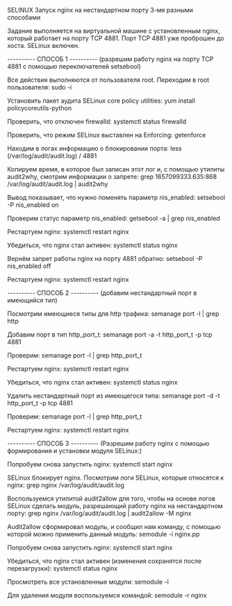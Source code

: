 SELINUX 
Запуск nginx на нестандартном порту 3-мя разными способами 

Задание выполняется на виртуальной машине с установленным nginx, который работает на порту TCP 4881. Порт
TCP 4881 уже проброшен до хоста. SELinux включен.

---------- СПОСОБ 1 ----------
(разрешим работу nginx на порту TCP 4881 c помощью переключателей setsebool)

Все действия выполняются от пользователя root. Переходим в root пользователя:
sudo -i

Установить пакет аудита SELinux core policy utilities:
yum install policycoreutils-python

Проверить, что отключен firewalld:
systemctl status firewalld

Проверить, что режим  SELinux выставлен на Enforcing:
getenforce

Находим в логах информацию о блокировании порта:
less (/var/log/audit/audit.log)
/ 4881

Копируем время, в которое был записан этот лог и,
с помощью утилиты audit2why, смотрим информации о запрете:
grep 1657099333.635:868 /var/log/audit/audit.log | audit2why

Вывод показывает, что нужно поменять параметр nis_enabled:
setsebool -P nis_enabled on

Проверим статус параметр nis_enabled:
getsebool -a | grep nis_enabled

Рестартуем nginx:
systemctl restart nginx

Убедиться, что nginx стал активен:
systemctl status nginx

Вернём запрет работы nginx на порту 4881 обратно:
setsebool -P nis_enabled off

Рестартуем nginx:
systemctl restart nginx


---------- СПОСОБ 2 ----------
(добавим нестандартный порт в имеющийся тип)

Посмотрим имеющиеся типы для http трафика:
semanage port -l | grep http

Добавим порт в тип http_port_t:
semanage port -a -t http_port_t -p tcp 4881

Проверим:
semanage port -l | grep http_port_t

Рестартуем nginx:
systemctl restart nginx

Убедиться, что nginx стал активен:
systemctl status nginx

Удалить нестандартный порт из имеющегося типа:
semanage port -d -t http_port_t -p tcp 4881

Проверим:
semanage port -l | grep http_port_t

Рестартуем nginx:
systemctl restart nginx


---------- СПОСОБ 3 ----------
(Разрешим работу nginx c помощью формирования и установки модуля SELinux:)

Попробуем снова запустить nginx:
systemctl start nginx

SELinux блокирует nginx. Посмотрим логи SELinux, которые относятся к nginx:
grep nginx /var/log/audit/audit.log

Воспользуемся утилитой audit2allow для того, чтобы на основе логов
SELinux сделать модуль, разрешающий работу nginx на нестандартном
порту:
grep nginx /var/log/audit/audit.log | audit2allow -M nginx

Audit2allow сформировал модуль, и сообщил нам команду,
с помощью которой можно применить данный модуль:
semodule -i nginx.pp

Попробуем снова запустить nginx:
systemctl start nginx

Убедиться, что nginx стал активен (изменения сохранятся после перезагрузки):
systemctl status nginx

Просмотреть все установленные модули:
semodule -l

Для удаления модуля воспользуемся командой:
semodule -r nginx

